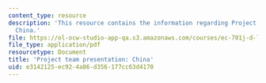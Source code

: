 ```yaml
---
content_type: resource
description: 'This resource contains the information regarding Project team presentation:
  China.'
file: https://ol-ocw-studio-app-qa.s3.amazonaws.com/courses/ec-701j-d-lab-i-development-fall-2009/e3142125ec924a86d356177cc63d4170_MITEC_701JF09_proj_china.pdf
file_type: application/pdf
resourcetype: Document
title: 'Project team presentation: China'
uid: e3142125-ec92-4a86-d356-177cc63d4170
---
```

